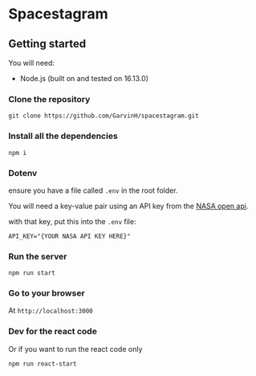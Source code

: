# Spacestagram

## Getting started

You will need:

- Node.js (built on and tested on 16.13.0)

### Clone the repository

```
git clone https://github.com/GarvinH/spacestagram.git
```

### Install all the dependencies

```
npm i
```

### Dotenv

ensure you have a file called `.env` in the root folder.

You will need a key-value pair using an API key from the [NASA open api](https://api.nasa.gov/).

with that key, put this into the `.env` file:

```
API_KEY="{YOUR NASA API KEY HERE}"
```

### Run the server

```
npm run start
```

### Go to your browser

At `http://localhost:3000`

### Dev for the react code

Or if you want to run the react code only

```
npm run react-start
```
